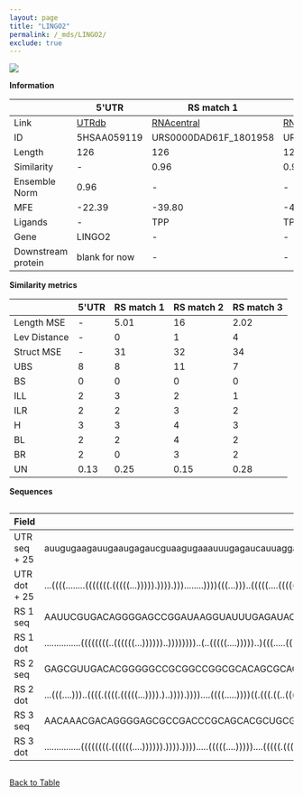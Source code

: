 ```yaml
---
layout: page
title: "LINGO2"
permalink: /_mds/LINGO2/
exclude: true
---
```




![](../../alns_9.28.22/aln_5HSAA059119_0.960.png?raw=true)


**Information**

| | 5'UTR       | RS match 1   | RS match 2  | RS match 3 |
| ---- | ----------- | ----------- | ----------- | ----------- |
| Link | <a href="http://utrdb.ba.itb.cnr.it/getutr/5HSAA059119/1" target="_blank" rel="noopener noreferrer">UTRdb</a>   | <a href="https://rnacentral.org/rna/URS0000DAD61F/1801958" target="_blank" rel="noopener noreferrer">RNAcentral</a>     |<a href="https://rnacentral.org/rna/URS0000C41DA2/1437608" target="_blank" rel="noopener noreferrer">RNAcentral</a>  | <a href="https://rnacentral.org/rna/URS0000DB664A/37921" target="_blank" rel="noopener noreferrer">RNAcentral</a>   |
| ID | 5HSAA059119     | URS0000DAD61F_1801958     | URS0000C41DA2_1437608     | URS0000DB664A_37921     |
| Length | 126     |  126    | 125   |  124    |
| Similarity | - | 0.96 | 0.96 | 0.95 |
| Ensemble Norm | 0.96 | - | - | - |
| MFE | -22.39 | -39.80 | -44.51 | -47.32 |
| Ligands | - | TPP | TPP | TPP |
| Gene | LINGO2 | - | - | - |
| Downstream protein | blank for now    |    -    | -  | - |


**Similarity metrics**

| | 5'UTR       | RS match 1   | RS match 2  | RS match 3 |
| ---- | ----------- | ----------- | ----------- | ----------- |
| Length MSE | - | 5.01 | 16 | 2.02 |
| Lev Distance | - | 0 | 1 | 4 |
| Struct MSE | - | 31 | 32 | 34 |
| UBS| 8 | 8 | 11 | 7 |
| BS | 0 | 0 | 0 | 0 |
| ILL | 2 | 3 | 2 | 1 |
| ILR | 2 | 2 | 3 | 2 |
| H | 3 | 3 | 4 | 3 |
| BL | 2 | 2 | 4 | 2 |
| BR | 2 | 0 | 3 | 2 |
| UN | 0.13 | 0.25 | 0.15 | 0.28 |

**Sequences**


<div style="overflow-x:auto;">

<table>
<colgroup>
<col width="30%" />
<col width="70%" />
</colgroup>
<thead>
<tr class="header">
<th>Field</th>
<th>Description</th>
</tr>
</thead>
<tbody>
<tr>
<td markdown="span">UTR seq + 25 </td>
<td markdown="span"> auugugaagauugaaugagaucguaagugaaauuugagaucauuaggaugaaaucaccucuaagagacccgugaccaagguguagacuaagaaguggagucATGCTTCACACGGCCATATCATGCT </td>
</tr>
<tr>
<td markdown="span">UTR dot + 25  </td>
<td markdown="span"> ...((((........(((((((.(((((...))))).)))).)))........))))(((...)))..(((((....((((((.((((.........))))))))))..)))))............
</td>
</tr>


<tr>
<td markdown="span">RS 1 seq </td>
<td markdown="span"> AAUUCGUGACAGGGGAGCCGGAUAAGGUAUUUGAGAUACCGAGUCUGGCUGAGAGGCCGAAUGUUCGGCGACCCUUCGAACCUUUAGCAGUGGUAAUGCCUGCAAGGGAGGCACUGGAAUUGAUCA
</td>
</tr>


<tr>
<td markdown="span">RS 1 dot </td>
<td markdown="span"> ...............((((((((..((((((...))))))..))))))))..(..(((((....)))))..)(((.....(((((.((((.(......)))))))))))))...............
</td>
</tr>


<tr>
<td markdown="span">RS 2 seq </td>
<td markdown="span"> GAGCGUUGACACGGGGGCCGCGGCCGGCGCACAGCGCACACGCCGGGGCUGAGAGGGGUUUCUUCCCGACCGAUUGAACGUGAAUCCGGGUAAUGCCGGCGCACGGACGUCGCUCUUCCUCCCGU
</td>
</tr>


<tr>
<td markdown="span">RS 2 dot </td>
<td markdown="span"> ...(((....)))..((((.((((.(((((...)))).)..)))).))))....((((.....))))((.(((.((..((((...((((......))))..))))..))))).))..........
</td>
</tr>


<tr>
<td markdown="span">RS 3 seq </td>
<td markdown="span"> AACAAACGACAGGGGAGCGCCGACCCGCAGCACGCUGCGGAUCGGGCGCUGAGAGUGCGGACAGCCGCAGACCCUCGAACCUGAUCCGGCUAGUACCGGCGAAGGGAGUCGAGUUCUCAGAGUG
</td>
</tr>


<tr>
<td markdown="span">RS 3 dot </td>
<td markdown="span"> ...............((((((((.((((((....)))))).)))).)))).....(((((....)))))....(((((.(((...((((......))))...)))...)))))...........
</td>
</tr>

</tbody>
</table>


</div>


[Back to Table](../../display)
